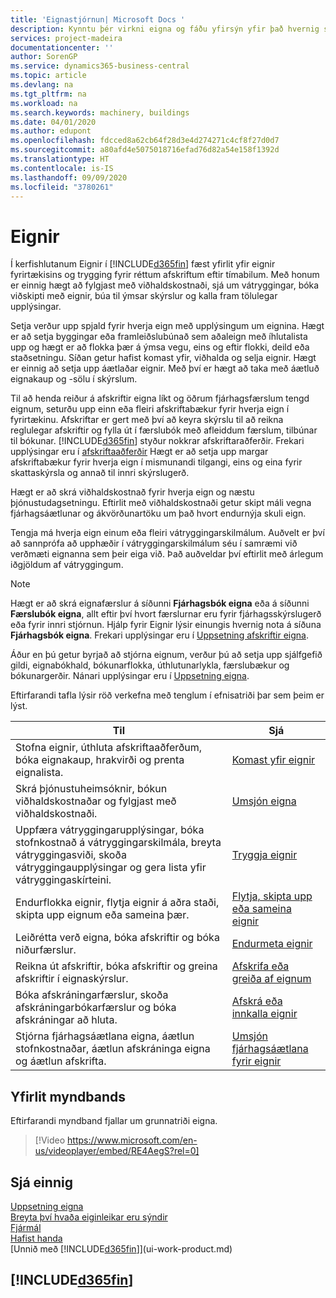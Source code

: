 ```yaml
---
title: 'Eignastjórnun| Microsoft Docs '
description: Kynntu þér virkni eigna og fáðu yfirsýn yfir það hvernig skuli vinna með eignir.
services: project-madeira
documentationcenter: ''
author: SorenGP
ms.service: dynamics365-business-central
ms.topic: article
ms.devlang: na
ms.tgt_pltfrm: na
ms.workload: na
ms.search.keywords: machinery, buildings
ms.date: 04/01/2020
ms.author: edupont
ms.openlocfilehash: fdcced8a62cb64f28d3e4d274271c4cf8f27d0d7
ms.sourcegitcommit: a80afd4e5075018716efad76d82a54e158f1392d
ms.translationtype: HT
ms.contentlocale: is-IS
ms.lasthandoff: 09/09/2020
ms.locfileid: "3780261"
---
```

# <a name="fixed-assets"></a>Eignir
Í kerfishlutanum Eignir í [!INCLUDE[d365fin](includes/d365fin_md.md)] fæst yfirlit yfir eignir fyrirtækisins og trygging fyrir réttum afskriftum eftir tímabilum. Með honum er einnig hægt að fylgjast með viðhaldskostnaði, sjá um vátryggingar, bóka viðskipti með eignir, búa til ýmsar skýrslur og kalla fram tölulegar upplýsingar.

Setja verður upp spjald fyrir hverja eign með upplýsingum um eignina. Hægt er að setja byggingar eða framleiðslubúnað sem aðaleign með íhlutalista upp og hægt er að flokka þær á ýmsa vegu, eins og eftir flokki, deild eða staðsetningu. Síðan getur hafist komast yfir, viðhalda og selja eignir. Hægt er einnig að setja upp áætlaðar eignir. Með því er hægt að taka með áætluð eignakaup og -sölu í skýrslum.

Til að henda reiður á afskriftir eigna líkt og öðrum fjárhagsfærslum tengd eignum, seturðu upp einn eða fleiri afskriftabækur fyrir hverja eign í fyrirtækinu. Afskriftar er gert með því að keyra skýrslu til að reikna reglulegar afskriftir og fylla út í færslubók með afleiddum færslum, tilbúnar til bókunar. [!INCLUDE[d365fin](includes/d365fin_md.md)] styður nokkrar afskriftaraðferðir. Frekari upplýsingar eru í [afskriftaaðferðir](fa-depreciation-methods.md) Hægt er að setja upp margar afskriftabækur fyrir hverja eign í mismunandi tilgangi, eins og eina fyrir skattaskýrsla og annað til innri skýrslugerð.

Hægt er að skrá viðhaldskostnað fyrir hverja eign og næstu þjónustudagsetningu. Eftirlit með viðhaldskostnaði getur skipt máli vegna fjárhagsáætlunar og ákvörðunartöku um það hvort endurnýja skuli eign.

Tengja má hverja eign einum eða fleiri vátryggingarskilmálum. Auðvelt er því að sannprófa að upphæðir í vátryggingarskilmálum séu í samræmi við verðmæti eignanna sem þeir eiga við. Það auðveldar því eftirlit með árlegum iðgjöldum af vátryggingum.

> [!NOTE]  
>   Hægt er að skrá eignafærslur á síðunni **Fjárhagsbók eigna** eða á síðunni **Færslubók eigna**, allt eftir því hvort færslurnar eru fyrir fjárhagsskýrslugerð eða fyrir innri stjórnun. Hjálp fyrir Eignir lýsir einungis hvernig nota á síðuna **Fjárhagsbók eigna**. Frekari upplýsingar eru í [Uppsetning afskriftir eigna](fa-how-setup-depreciation.md).

Áður en þú getur byrjað að stjórna eignum, verður þú að setja upp sjálfgefið gildi, eignabókhald, bókunarflokka, úthlutunarlykla, færslubækur og bókunargerðir. Nánari upplýsingar eru í [Uppsetning eigna](fa-setup.md).

Eftirfarandi tafla lýsir röð verkefna með tenglum í efnisatriði þar sem þeim er lýst.

| Til | Sjá |
| --- | --- |
| Stofna eignir, úthluta afskriftaaðferðum, bóka eignakaup, hrakvirði og prenta eignalista. |[Komast yfir eignir](fa-how-acquire.md) |
| Skrá þjónustuheimsóknir, bókun viðhaldskostnaðar og fylgjast með viðhaldskostnaði. |[Umsjón eigna](fa-how-maintain.md) |
| Uppfæra vátryggingarupplýsingar, bóka stofnkostnað á vátryggingarskilmála, breyta vátryggingasviði, skoða vátryggingaupplýsingar og gera lista yfir vátryggingaskírteini. |[Tryggja eignir](fa-how-insure.md) |
| Endurflokka eignir, flytja eignir á aðra staði, skipta upp eignum eða sameina þær. |[Flytja, skipta upp eða sameina eignir](fa-how-trans-split-combine.md) |
| Leiðrétta verð eigna, bóka afskriftir og bóka niðurfærslur. |[Endurmeta eignir](fa-how-revalue.md) |
| Reikna út afskriftir, bóka afskriftir og greina afskriftir í eignaskýrslur. |[Afskrifa eða greiða af eignum](fa-how-depreciate-amortize.md) |
| Bóka afskráningarfærslur, skoða afskráningarbókarfærslur og bóka afskráningar að hluta. |[Afskrá eða innkalla eignir](fa-how-dispose-retire.md) |
| Stjórna fjárhagsáætlana eigna, áætlun stofnkostnaðar, áætlun afskráninga eigna og áætlun afskrifta. |[Umsjón fjárhagsáætlana fyrir eignir](fa-how-manage-budgets.md) |

## <a name="video-overview"></a>Yfirlit myndbands
Eftirfarandi myndband fjallar um grunnatriði eigna.

> [!Video https://www.microsoft.com/en-us/videoplayer/embed/RE4AegS?rel=0]

## <a name="see-also"></a>Sjá einnig
[Uppsetning eigna](fa-setup.md)  
[Breyta því hvaða eiginleikar eru sýndir](ui-experiences.md)  
[Fjármál](finance.md)  
[Hafist handa](product-get-started.md)  
[Unnið með [!INCLUDE[d365fin](includes/d365fin_md.md)]](ui-work-product.md)

## [!INCLUDE[d365fin](includes/free_trial_md.md)]  
 
